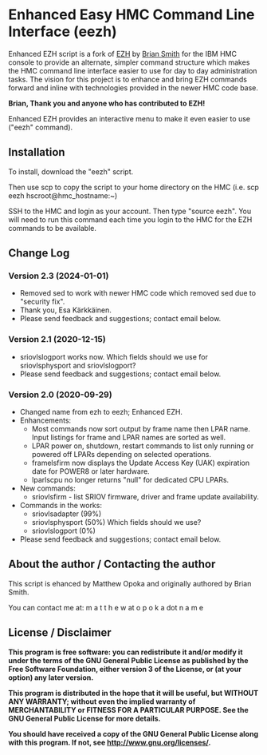 # Enhanced Easy HMC Command Line Interface (eezh)

Enhanced EZH script is a fork of [EZH](http://ezh.sourceforge.net/) by [Brian Smith](https://sourceforge.net/u/ixbrian/profile/) for the IBM HMC console to provide an alternate, simpler command structure which makes the HMC command line interface easier to use for day to day administration tasks.  The vision for this project is to enhance and bring EZH commands forward and inline with technologies provided in the newer HMC code base.

**Brian, Thank you and anyone who has contributed to EZH!**

Enhanced EZH provides an interactive menu to make it even easier to use ("eezh" command).


## Installation
To install, download the "eezh" script.

Then use scp to copy the script to your home directory on the HMC (i.e. scp eezh hscroot@hmc_hostname:~)

SSH to the HMC and login as your account.   Then type "source eezh".   You will need to run this command each time you login to the HMC for the EZH commands to be available. 


## Change Log
### Version 2.3 (2024-01-01)
- Removed sed to work with newer HMC code which removed sed due to "security fix".
- Thank you, Esa Kärkkäinen.
 - Please send feedback and suggestions; contact email below.

### Version 2.1 (2020-12-15)
- sriovlslogport works now.  Which fields should we use for sriovlsphysport and sriovlslogport?
 - Please send feedback and suggestions; contact email below.
 
### Version 2.0 (2020-09-29)
- Changed name from ezh to eezh; Enhanced EZH.
- Enhancements:
  - Most commands now sort output by frame name then LPAR name.  Input listings for frame and LPAR names are sorted as well.
  - LPAR power on, shutdown, restart commands to list only running or powered off LPARs depending on selected operations.
  - framelsfirm now displays the Update Access Key (UAK) expiration date for POWER8 or later hardware.
  - lparlscpu no longer returns "null" for dedicated CPU LPARs.
- New commands:
  - sriovlsfirm - list SRIOV firmware, driver and frame update availability.
- Commands in the works:
  - sriovlsadapter (99%)
  - sriovlsphysport (50%) Which fields should we use?
  - sriovlslogport (0%)
 - Please send feedback and suggestions; contact email below.


## About the author / Contacting the author
This script is ehanced by Matthew Opoka and originally authored by Brian Smith.

You can contact me at:  m a t t h e w at o p o k a dot n a m e

## License / Disclaimer
**This program is free software: you can redistribute it and/or modify
it under the terms of the GNU General Public License as published by
the Free Software Foundation, either version 3 of the License, or
(at your option) any later version.**

**This program is distributed in the hope that it will be useful,
but WITHOUT ANY WARRANTY; without even the implied warranty of
MERCHANTABILITY or FITNESS FOR A PARTICULAR PURPOSE.  See the
GNU General Public License for more details.**

**You should have received a copy of the GNU General Public License
along with this program.  If not, see <http://www.gnu.org/licenses/>.**
